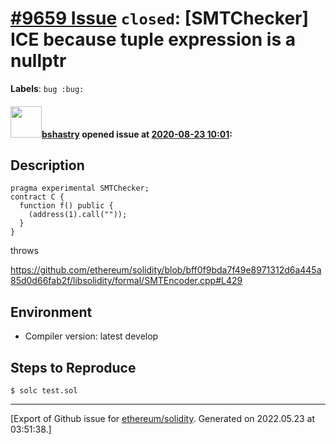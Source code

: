 # [\#9659 Issue](https://github.com/ethereum/solidity/issues/9659) `closed`: [SMTChecker] ICE because tuple expression is a nullptr
**Labels**: `bug :bug:`


#### <img src="https://avatars.githubusercontent.com/u/2388185?v=4" width="50">[bshastry](https://github.com/bshastry) opened issue at [2020-08-23 10:01](https://github.com/ethereum/solidity/issues/9659):

## Description

```
pragma experimental SMTChecker;
contract C {
  function f() public {
    (address(1).call(""));
  }
}
```

throws

https://github.com/ethereum/solidity/blob/bff0f9bda7f49e8971312d6a445a85d0d66fab2f/libsolidity/formal/SMTEncoder.cpp#L429

## Environment

- Compiler version: latest develop


## Steps to Reproduce

```
$ solc test.sol
```




-------------------------------------------------------------------------------



[Export of Github issue for [ethereum/solidity](https://github.com/ethereum/solidity). Generated on 2022.05.23 at 03:51:38.]
